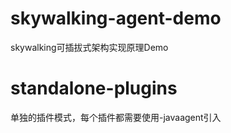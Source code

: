 # skywalking-agent-demo
skywalking可插拔式架构实现原理Demo

# standalone-plugins
单独的插件模式，每个插件都需要使用-javaagent引入
